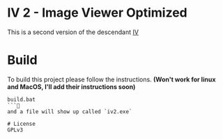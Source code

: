 # IV 2 - Image Viewer Optimized
This is a second version of the descendant [IV](https://github.com/unknown989/iv2)

# Build
To build this project please follow the instructions. **(Won't work for linux and MacOS, I'll add their instructions soon)**
```
build.bat
```
and a file will show up called `iv2.exe`

# License
GPLv3